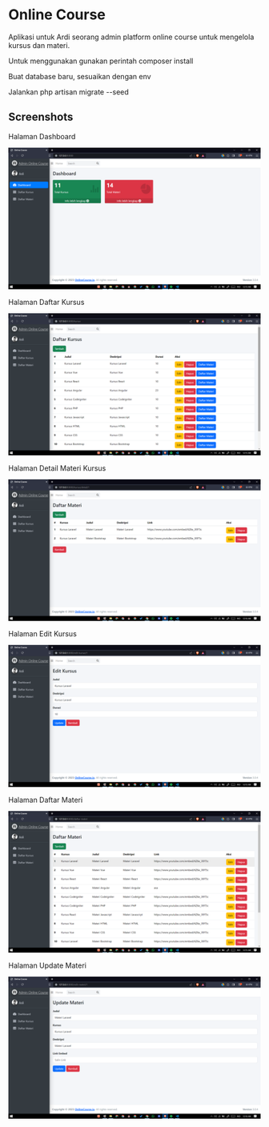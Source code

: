 # Online Course

Aplikasi untuk Ardi seorang admin platform online course untuk mengelola kursus dan materi.

Untuk menggunakan gunakan perintah composer install

Buat database baru, sesuaikan dengan env

Jalankan php artisan migrate --seed

## Screenshots

Halaman Dashboard

![App Screenshot](Screenshot/Dashboard.png)

Halaman Daftar Kursus

![App Screenshot](Screenshot/Daftar-Kursus.png)

Halaman Detail Materi Kursus

![App Screenshot](Screenshot/Daftar-Detail-Materi-Kursus.png)

Halaman Edit Kursus

![App Screenshot](Screenshot/Edit-Kursus.png)

Halaman Daftar Materi

![App Screenshot](Screenshot/Daftar-Materi.png)

Halaman Update Materi

![App Screenshot](Screenshot/Update-Materi.png)

